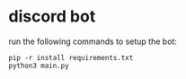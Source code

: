# discord bot

run the following commands to setup the bot:
```
pip -r install requirements.txt
python3 main.py
```
